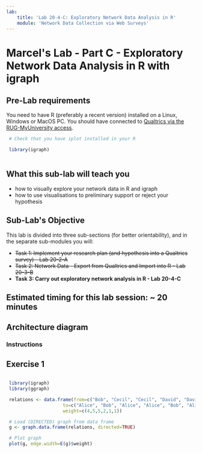 ```yaml
---
lab:
    title: 'Lab 20-4-C: Exploratory Network Data Analysis in R'
    module: 'Network Data Collection via Web Surveys'
---
```


# Marcel's Lab - Part C - Exploratory Network Data Analysis in R with igraph


## Pre-Lab requirements

You need to have R (preferably a recent version) installed on a Linux, Windows or MacOS PC.
You should have connected to [Qualtrics via the RUG-MyUniversity access](https://rug.eu.qualtrics.com/).

   ```r
    # Check that you have iplot installed in your R

    library(igraph)
    
   ```


## What this sub-lab will teach you

- how to visually explore your network data in R and igraph
- how to use visualisations to preliminary support or reject your hypothesis

<!-- - Doing exploratory network analysis in R
    - processing and exploring the data in a network-specific R-package such as **igraph** -->
    
    

## Sub-Lab's Objective

This lab is divided into three sub-sections (for better orientability), and in the separate sub-modules you will:

+ ~~Task 1: Implement your research plan (and hypothesis into a Qualtrics survey) - Lab 20-2-A~~
+ ~~Task 2: Network Data - Export from Qualtrics and Import into R - Lab 20-3-B~~
+ **Task 3: Carry out exploratory network analysis in R - Lab 20-4-C**


## Estimated timing for this lab session: ~ 20 minutes

## Architecture diagram
<!-- 
![image](../media/lab02a.png)
 -->

### Instructions

## Exercise 1


   ```r
   
    library(igraph)
    library(ggraph)

    relations <- data.frame(from=c("Bob", "Cecil", "Cecil", "David", "David", "Esmeralda"),
                        to=c("Alice", "Bob", "Alice", "Alice", "Bob", "Alice"),
                        weight=c(4,5,5,2,1,1))

    # Load (DIRECTED) graph from data frame 
    g <- graph.data.frame(relations, directed=TRUE)

    # Plot graph
    plot(g, edge.width=E(g)$weight)
   ```
